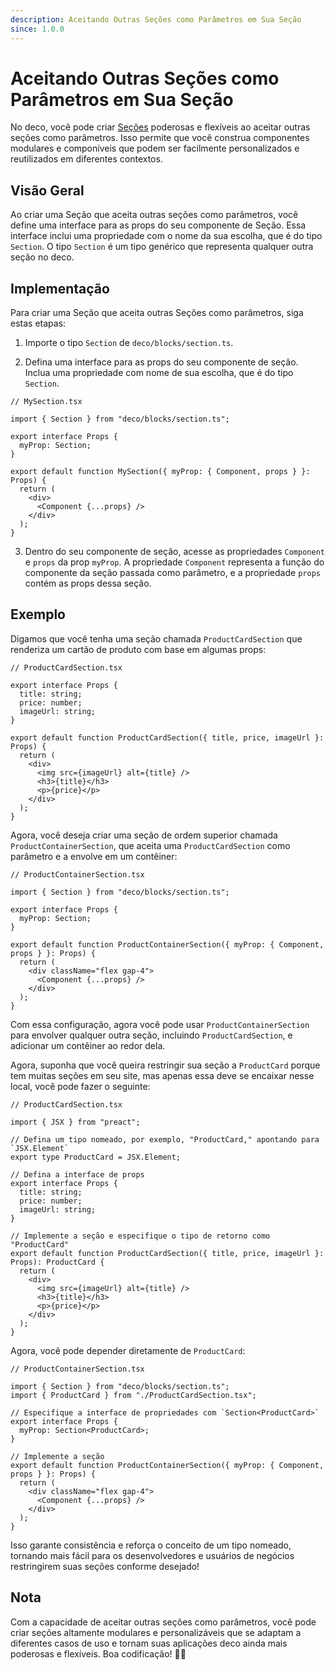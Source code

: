 ```yaml
---
description: Aceitando Outras Seções como Parâmetros em Sua Seção
since: 1.0.0
---
```


# Aceitando Outras Seções como Parâmetros em Sua Seção

No deco, você pode criar [Seções](/docs/pt-br/concepts/section) poderosas e flexíveis ao aceitar outras seções como parâmetros. Isso permite que você construa componentes modulares e componíveis que podem ser facilmente personalizados e reutilizados em diferentes contextos.

## Visão Geral

Ao criar uma Seção que aceita outras seções como parâmetros, você define uma interface para as props do seu componente de Seção. Essa interface inclui uma propriedade com o nome da sua escolha, que é do tipo `Section`. O tipo `Section` é um tipo genérico que representa qualquer outra seção no deco.

## Implementação

Para criar uma Seção que aceita outras Seções como parâmetros, siga estas etapas:

1. Importe o tipo `Section` de `deco/blocks/section.ts`.

2. Defina uma interface para as props do seu componente de seção. Inclua uma propriedade com nome de sua escolha, que é do tipo `Section`.

```tsx
// MySection.tsx

import { Section } from "deco/blocks/section.ts";

export interface Props {
  myProp: Section;
}

export default function MySection({ myProp: { Component, props } }: Props) {
  return (
    <div>
      <Component {...props} />
    </div>
  );
}
```

3. Dentro do seu componente de seção, acesse as propriedades `Component` e `props` da prop `myProp`. A propriedade `Component` representa a função do componente da seção passada como parâmetro, e a propriedade `props` contém as props dessa seção.

## Exemplo

Digamos que você tenha uma seção chamada `ProductCardSection` que renderiza um cartão de produto com base em algumas props:

```tsx
// ProductCardSection.tsx

export interface Props {
  title: string;
  price: number;
  imageUrl: string;
}

export default function ProductCardSection({ title, price, imageUrl }: Props) {
  return (
    <div>
      <img src={imageUrl} alt={title} />
      <h3>{title}</h3>
      <p>{price}</p>
    </div>
  );
}
```

Agora, você deseja criar uma seção de ordem superior chamada `ProductContainerSection`, que aceita uma `ProductCardSection` como parâmetro e a envolve em um contêiner:

```tsx
// ProductContainerSection.tsx

import { Section } from "deco/blocks/section.ts";

export interface Props {
  myProp: Section;
}

export default function ProductContainerSection({ myProp: { Component, props } }: Props) {
  return (
    <div className="flex gap-4">
      <Component {...props} />
    </div>
  );
}
```

Com essa configuração, agora você pode usar `ProductContainerSection` para envolver qualquer outra seção, incluindo `ProductCardSection`, e adicionar um contêiner ao redor dela.

Agora, suponha que você queira restringir sua seção a `ProductCard` porque tem muitas seções em seu site, mas apenas essa deve se encaixar nesse local, você pode fazer o seguinte:

```tsx
// ProductCardSection.tsx

import { JSX } from "preact";

// Defina um tipo nomeado, por exemplo, "ProductCard," apontando para `JSX.Element`
export type ProductCard = JSX.Element;

// Defina a interface de props
export interface Props {
  title: string;
  price: number;
  imageUrl: string;
}

// Implemente a seção e especifique o tipo de retorno como "ProductCard"
export default function ProductCardSection({ title, price, imageUrl }: Props): ProductCard {
  return (
    <div>
      <img src={imageUrl} alt={title} />
      <h3>{title}</h3>
      <p>{price}</p>
    </div>
  );
}
```

Agora, você pode depender diretamente de `ProductCard`:

```tsx
// ProductContainerSection.tsx

import { Section } from "deco/blocks/section.ts";
import { ProductCard } from "./ProductCardSection.tsx";

// Especifique a interface de propriedades com `Section<ProductCard>`
export interface Props {
  myProp: Section<ProductCard>;
}

// Implemente a seção
export default function ProductContainerSection({ myProp: { Component, props } }: Props) {
  return (
    <div className="flex gap-4">
      <Component {...props} />
    </div>
  );
}
```

Isso garante consistência e reforça o conceito de um tipo nomeado, tornando mais fácil para os desenvolvedores e usuários de negócios restringirem suas seções conforme desejado!

## Nota

Com a capacidade de aceitar outras seções como parâmetros, você pode criar seções altamente modulares e personalizáveis que se adaptam a diferentes casos de uso e tornam suas aplicações deco ainda mais poderosas e flexíveis. Boa codificação! 🧩🚀
